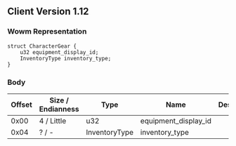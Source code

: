 ## Client Version 1.12

### Wowm Representation
```rust,ignore
struct CharacterGear {
    u32 equipment_display_id;    
    InventoryType inventory_type;    
}
```
### Body
| Offset | Size / Endianness | Type | Name | Description |
| ------ | ----------------- | ---- | ---- | ----------- |
| 0x00 | 4 / Little | u32 | equipment_display_id |  |
| 0x04 | ? / - | InventoryType | inventory_type |  |
